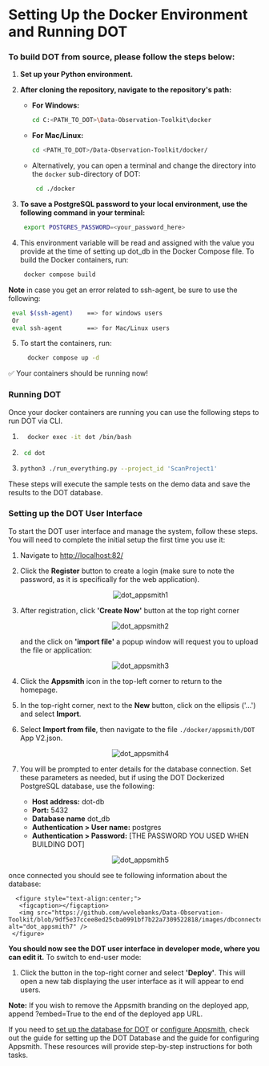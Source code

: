 # Setting Up the Docker Environment and Running DOT
### To build DOT from source, please follow the steps below:
1. **Set up your Python environment.**
2. **After cloning the repository, navigate to the repository's path:**
     - **For Windows:**
       ```bash
       cd C:<PATH_TO_DOT>\Data-Observation-Toolkit\docker
       ```
     - **For Mac/Linux:**
       ```bash
       cd <PATH_TO_DOT>/Data-Observation-Toolkit/docker/
       ```
   - Alternatively, you can open a terminal and change the directory into the `docker` sub-directory of DOT:
        ```bash
         cd ./docker
        ```
3. **To save a PostgreSQL password to your local environment, use the following command in your terminal:**

     ```bash
      export POSTGRES_PASSWORD=<your_password_here>
     ```

4. This environment variable will be read and assigned with the value you provide at the time of setting up dot_db in the Docker Compose file.
    To build the Docker containers, run:

    ```bash
     docker compose build
     ```
**Note** in case you get an error related to ssh-agent, be sure to use the following:

  ```bash
   eval $(ssh-agent)    ==> for windows users
   Or 
   eval ssh-agent       ==> for Mac/Linux users 
  ```

5. To start the containers, run:
   ```bash
     docker compose up -d
     ```
✅ Your containers should be running now!


### Running DOT
Once your docker containers are running you can use the following steps to run DOT via CLI.
1. ```bash
     docker exec -it dot /bin/bash
     ```
2.  ```bash
     cd dot
     ```
3.	 ```bash
     python3 ./run_everything.py --project_id 'ScanProject1'
     ```
These steps will execute the sample tests on the demo data and save the results to the DOT database.


### Setting up the DOT User Interface
To start the DOT user interface and manage the system, follow these steps. You will need to complete the initial setup the first time you use it:
1.	Navigate to [http://localhost:82/](http://localhost:82)
2.	Click the **Register** button to create a login (make sure to note the password, as it is specifically for the web application).

     <figure style="text-align:center;">
      <figcaption></figcaption>
      <img src="https://github.com/wvelebanks/Data-Observation-Toolkit/blob/f5a7a35828a871e5f7b9f6c9d03aee8f6f762d89/images/appsmith_signup.png" alt="dot_appsmith1" />
    </figure>

3.	After registration, click **'Create Now'**  button  at the top right corner

      <figure style="text-align:center;">
       <figcaption></figcaption>
       <img src="https://github.com/wvelebanks/Data-Observation-Toolkit/blob/f5a7a35828a871e5f7b9f6c9d03aee8f6f762d89/images/importDOTonAppsmith.png" alt="dot_appsmith2" />
     </figure>

     and the click on **'import file'** a popup window will request you to upload the file or application:

      <figure style="text-align:center;">
       <figcaption></figcaption>
       <img src="https://github.com/wvelebanks/Data-Observation-Toolkit/blob/f5a7a35828a871e5f7b9f6c9d03aee8f6f762d89/images/importappsmithapp.png" alt="dot_appsmith3" />
     </figure>

4.	Click the **Appsmith** icon in the top-left corner to return to the homepage.
5.	In the top-right corner, next to the **New** button, click on the ellipsis ('...') and select **Import**.
6.	Select **Import from file**, then navigate to the file ```./docker/appsmith/DOT``` App V2.json.

     <figure style="text-align:center;">
       <figcaption></figcaption>
       <img src="https://github.com/wvelebanks/Data-Observation-Toolkit/blob/29960ed70da625ae75a1272286720c77df5171c0/images/importingDOTapptoAppsmith.png" alt="dot_appsmith4" />
     </figure>

7.	You will be prompted to enter details for the database connection. Set these parameters as needed, but if using the DOT Dockerized PostgreSQL database, use the following:

     - **Host address:** dot-db
     - **Port:** 5432
     - **Database name** dot_db
     - **Authentication > User name:** postgres
     - **Authentication > Password:** [THE PASSWORD YOU USED WHEN BUILDING DOT]



     <figure style="text-align:center;">
       <figcaption></figcaption>
       <img src="https://github.com/wvelebanks/Data-Observation-Toolkit/blob/bd12481733f398e3dcf69c555631f9baf137aa0a/images/dbconnection_on_appsmisth.png" alt="dot_appsmith5" />
     </figure>

   once connected you should see te following information about the database:

      <figure style="text-align:center;">
       <figcaption></figcaption>
       <img src="https://github.com/wvelebanks/Data-Observation-Toolkit/blob/9df5e37ccee8ed25cba0991bf7b22a7309522818/images/dbconnectedtoappsmith.png" alt="dot_appsmith7" />
     </figure>


**You should now see the DOT user interface in developer mode, where you can edit it.**
To switch to end-user mode:

  1.	Click the button in the top-right corner and select **'Deploy'**. This will open a new tab displaying the user interface as it will appear to end users.

**Note:** If you wish to remove the Appsmith branding on the deployed app, append ?embed=True to the end of the deployed app URL.


If you need to [set up the database for DOT](https://github.com/wvelebanks/Data-Observation-Toolkit/blob/b70d3e044858387443698354b0c4253a6b618b17/documentation_DOT/configuringDOTdb.md) or [configure Appsmith](https://github.com/wvelebanks/Data-Observation-Toolkit/blob/d9845f8228bb147af7f28f7a300a68012e9b51ed/documentation_DOT/developingappsmith.md), check out the guide for setting up the DOT Database and the guide for configuring Appsmith. These resources will provide step-by-step instructions for both tasks.